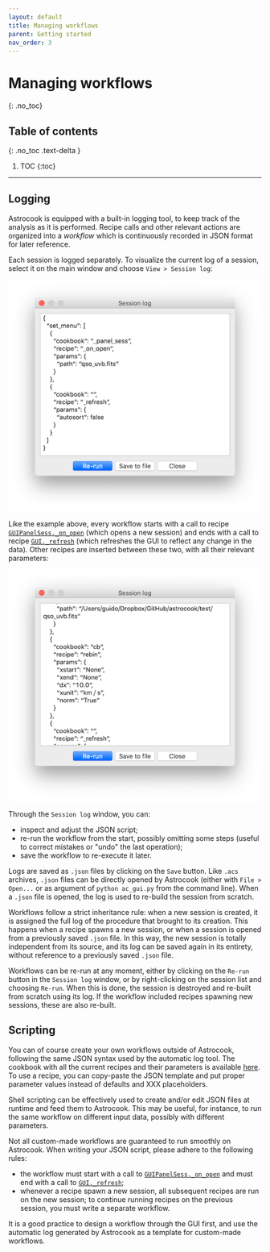 ```yaml
---
layout: default
title: Managing workflows
parent: Getting started
nav_order: 3
---
```


# Managing workflows
{: .no_toc}

## Table of contents
{: .no_toc .text-delta }

1. TOC
{:toc}
---

## Logging

Astrocook is equipped with a built-in logging tool, to keep track of the analysis as it is performed. Recipe calls and other relevant actions are organized into a *workflow* which is continuously recorded in JSON format for later reference.

Each session is logged separately. To visualize the current log of a session, select it on the main window and choose `View > Session log`:

![Session log basic](img/session_log_basic.png)

Like the example above, every workflow starts with a call to recipe [`GUIPanelSess._on_open`](general_cb.md#open-session) (which opens a new session) and ends with a call to recipe [`GUI._refresh`](general_cb.md#refresh-the-gui) (which refreshes the GUI to reflect any change in the data). Other recipes are inserted between these two, with all their relevant parameters:

![Session log](img/session_log.png)

Through the `Session log` window, you can:

* inspect and adjust the JSON script;
* re-run the workflow from the start, possibly omitting some steps (useful to correct mistakes or "undo" the last operation);
* save the workflow to re-execute it later.

Logs are saved as `.json` files by clicking on the `Save` button. Like `.acs` archives, `.json` files can be directly opened by Astrocook (either with `File > Open...` or as argument of `python ac_gui.py` from the command line). When a `.json` file is opened, the log is used to re-build the session from scratch.

Workflows follow a strict inheritance rule: when a new session is created, it is assigned the full log of the procedure that brought to its creation. This happens when a recipe spawns a new session, or when a session is opened from a previously saved `.json` file. In this way, the new session is totally independent from its source, and its log can be saved again in its entirety, without reference to a previously saved `.json` file.

Workflows can be re-run at any moment, either by clicking on the `Re-run` button in the `Session log` window, or by right-clicking on the session list and choosing `Re-run`. When this is done, the session is destroyed and re-built from scratch using its log. If the workflow included recipes spawning new sessions, these are also re-built.

## Scripting
You can of course create your own workflows outside of Astrocook, following the same JSON syntax used by the automatic log tool. The cookbook with all the current recipes and their parameters is available [here](cookbook.md). To use a recipe, you can copy-paste the JSON template and put proper parameter values instead of defaults and XXX placeholders.

Shell scripting can be effectively used to create and/or edit JSON files at runtime and feed them to Astrocook. This may be useful, for instance, to run the same workflow on different input data, possibly with different parameters.

Not all custom-made workflows are guaranteed to run smoothly on Astrocook. When writing your JSON script, please adhere to the following rules:

* the workflow must start with a call to [`GUIPanelSess._on_open`](general_cb.md#open-session) and must end with a call to [`GUI._refresh`](general_cb.md#refresh-the-gui);
* whenever a recipe spawn a new session, all subsequent recipes are run on the new session; to continue running recipes on the previous session, you must write a separate workflow.

It is a good practice to design a workflow through the GUI first, and use the automatic log generated by Astrocook as a template for custom-made workflows.
